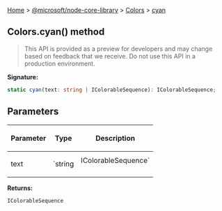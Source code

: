 [Home](./index) &gt; [@microsoft/node-core-library](./node-core-library.md) &gt; [Colors](./node-core-library.colors.md) &gt; [cyan](./node-core-library.colors.cyan.md)

## Colors.cyan() method

> This API is provided as a preview for developers and may change based on feedback that we receive. Do not use this API in a production environment.
> 

<b>Signature:</b>

```typescript
static cyan(text: string | IColorableSequence): IColorableSequence;
```

## Parameters

|  <p>Parameter</p> | <p>Type</p> | <p>Description</p> |
|  --- | --- | --- |
|  <p>text</p> | <p>`string | IColorableSequence`</p> |  |

<b>Returns:</b>

`IColorableSequence`

